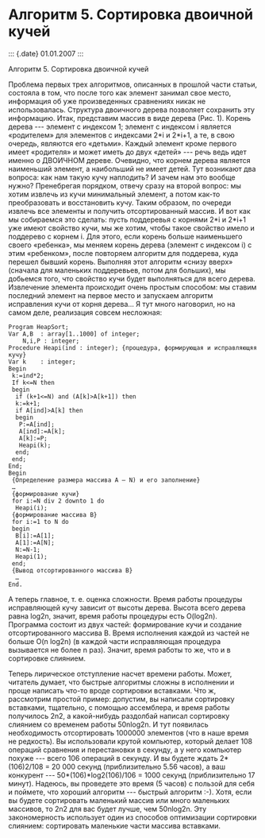 Алгоритм 5. Сортировка двоичной кучей
=====================================

::: {.date}
01.01.2007
:::

Алгоритм 5. Сортировка двоичной кучей

Проблема первых трех алгоритмов, описанных в прошлой части статьи,
состояла в том, что после того как элемент занимал свое место,
информация об уже произведенных сравнениях никак не использовалась.
Структура двоичного дерева позволяет сохранить эту информацию. Итак,
представим массив в виде дерева (Рис. 1). Корень дерева --- элемент с
индексом 1; элемент с индексом i является «родителем» для элементов с
индексами 2\*i и 2\*i+1, а те, в свою очередь, являются его «детьми».
Каждый элемент кроме первого имеет «родителя» и может иметь до двух
«детей» --- речь ведь идет именно о ДВОИЧНОМ дереве. Очевидно, что
корнем дерева является наименьший элемент, а наибольший не имеет детей.
Тут возникают два вопроса: как нам такую кучу наплодить? И зачем нам это
вообще нужно? Пренебрегая порядком, отвечу сразу на второй вопрос: мы
хотим извлечь из кучи минимальный элемент, а потом как-то преобразовать
и восстановить кучу. Таким образом, по очереди извлечь все элементы и
получить отсортированный массив. И вот как мы собираемся это сделать:
пусть поддеревья с корнями 2\*i и 2\*i+1 уже имеют свойство кучи, мы же
хотим, чтобы такое свойство имело и поддерево с корнем i. Для этого,
если корень больше наименьшего своего «ребенка», мы меняем корень дерева
(элемент с индексом i) с этим «ребенком», после повторяем алгоритм для
поддерева, куда перешел бывший корень. Выполняя этот алгоритм «снизу
вверх» (сначала для маленьких поддеревьев, потом для больших), мы
добьемся того, что свойство кучи будет выполняться для всего дерева.
Извлечение элемента происходит очень простым способом: мы ставим
последний элемент на первое место и запускаем алгоритм исправления кучи
от корня дерева... Я тут много наговорил, но на самом деле, реализация
совсем несложная:

    Program HeapSort;
    Var A,B  : array[1..1000] of integer;
        N,i,P : integer;
    Procedure Heapi(ind : integer); {процедура, формирующая и исправляющяя кучу}
    Var k    : integer; 
    Begin
     k:=ind*2;
     If k<=N then
     begin
      if (k+1<=N) and (A[k]>A[k+1]) then
      k:=k+1; 
      if A[ind]>A[k] then
      begin
       P:=A[ind];
       A[ind]:=A[k];
       A[k]:=P;
       Heapi(k);
      end;
     end;
    End;
    Begin
     {Определение размера массива A — N) и его заполнение}
     …
     {формирование кучи}
     for i:=N div 2 downto 1 do
      Heapi(i);
     {формирование массива B}
     for i:=1 to N do
     begin
      B[i]:=A[1];
      A[1]:=A[N];
      N:=N-1;
      Heapi(1);
     end;
     {Вывод отсортированного массива B}
      …
    End.

А теперь главное, т. е. оценка сложности. Время работы процедуры
исправляющей кучу зависит от высоты дерева. Высота всего дерева равна
log2n, значит, время работы процедуры есть O(log2n). Программа состоит
из двух частей: формирование кучи и создание отсортированного массива B.
Время исполнения каждой из частей не больше O(n log2n) (в каждой части
исправляющая процедура вызывается не более n раз). Значит, время работы
то же, что и в сортировке слиянием.

Теперь лирическое отступление насчет времени работы. Может, читатель
думает, что быстрые алгоритмы сложны в исполнении и проще написать
что-то вроде сортировки вставками. Что ж, рассмотрим простой пример:
допустим, вы написали сортировку вставками, тщательно, с помощью
ассемблера, и время работы получилось 2n2, а какой-нибудь раздолбай
написал сортировку слиянием со временем работы 50nlog2n. И тут появилась
необходимость отсортировать 1000000 элементов (что в наше время не
редкость). Вы использовали крутой компьютер, который делает 108 операций
сравнения и перестановки в секунду, а у него компьютер похуже --- всего
106 операций в секунду. И вы будете ждать 2\*(106)2/108 = 20 000 секунд
(приблизительно 5.56 часов), а ваш конкурент ---
50\*(106)\*log2(106)/106 = 1000 секунд (приблизительно 17 минут).
Надеюсь, вы проведете это время (5 часов) с пользой для себя и поймете,
что хороший алгоритм --- быстрый алгоритм :-). Хотя, если вы будете
сортировать маленький массив или много маленьких массивов, то 2n2 для
вас будет лучше, чем 50nlog2n. Эту закономерность использует один из
способов оптимизации сортировки слиянием: сортировать маленькие части
массива вставками.

